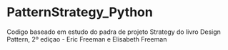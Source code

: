 # PatternStrategy_Python
Codigo baseado em estudo do padra de projeto Strategy do livro Design Pattern, 2º ediçao - Eric Freeman e Elisabeth Freeman
